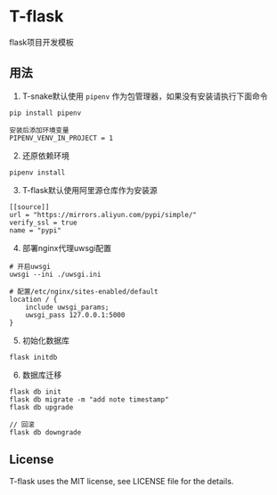 # T-flask

flask项目开发模板

## 用法

1. T-snake默认使用 `pipenv` 作为包管理器，如果没有安装请执行下面命令

```shell
pip install pipenv

安装后添加环境变量
PIPENV_VENV_IN_PROJECT = 1
```

2. 还原依赖环境

```
pipenv install
```

3. T-flask默认使用阿里源仓库作为安装源

```shell
[[source]]
url = "https://mirrors.aliyun.com/pypi/simple/"
verify_ssl = true
name = "pypi"
```

4. 部署nginx代理uwsgi配置

```
# 开启uwsgi
uwsgi --ini ./uwsgi.ini

# 配置/etc/nginx/sites-enabled/default
location / {
    include uwsgi_params;
    uwsgi_pass 127.0.0.1:5000
}
```

5. 初始化数据库

```shell
flask initdb
```

6. 数据库迁移

```shell
flask db init
flask db migrate -m "add note timestamp"
flask db upgrade

// 回滚
flask db downgrade
```

## License

T-flask uses the MIT license, see LICENSE file for the details.
